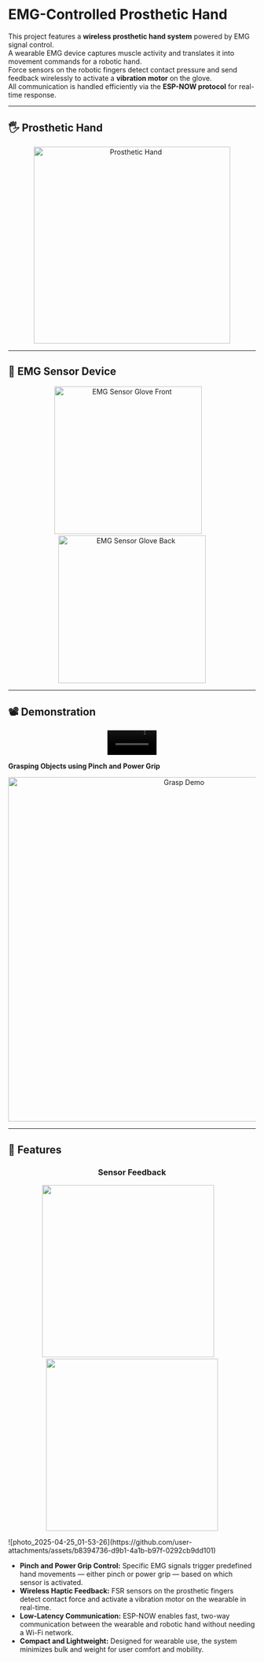 # EMG-Controlled Prosthetic Hand

This project features a **wireless prosthetic hand system** powered by EMG signal control.  
A wearable EMG device captures muscle activity and translates it into movement commands for a robotic hand.  
Force sensors on the robotic fingers detect contact pressure and send feedback wirelessly to activate a **vibration motor** on the glove.  
All communication is handled efficiently via the **ESP-NOW protocol** for real-time response.

---

## 🖐️ Prosthetic Hand

<p align="center">
  <img width="400" alt="Prosthetic Hand" src="https://github.com/user-attachments/assets/3f7c741d-932a-406e-aa4f-482295ec2772" />
</p>

---

## 🧤 EMG Sensor Device

<p align="center">
  <img width="300" alt="EMG Sensor Glove Front" src="https://github.com/user-attachments/assets/8de45357-c73d-4ae2-bb90-283512019173" />
  &nbsp;&nbsp;&nbsp;
  <img width="300" alt="EMG Sensor Glove Back" src="https://github.com/user-attachments/assets/22d92ef4-f10d-440e-9ab8-04a788641ba1" />
</p>

---

## 📽️ Demonstration


<p align="center">
  <video src="https://github.com/user-attachments/assets/7f13d15d-7b53-4090-8c28-4c555c97ecc5" autoplay loop muted playsinline width="100"></video>
</p>


**Grasping Objects using Pinch and Power Grip**


<p align="center">
  <img width="700" alt="Grasp Demo" src="https://github.com/user-attachments/assets/c35c996a-1444-4b48-808f-dfc08860345b" />
</p>


---

## 🧠 Features
<h3 align="center">Sensor Feedback</h3>

<p align="center">
  <img src="https://github.com/user-attachments/assets/780776b2-6f83-41ed-af58-4b2ff6226d09" width="350" />
  &nbsp;&nbsp;&nbsp;
  <img src="https://github.com/user-attachments/assets/56d0cb88-ba74-4a7c-ac9e-b05377ec0a86" width="350" />
</p>
![photo_2025-04-25_01-53-26](https://github.com/user-attachments/assets/b8394736-d9b1-4a1b-b97f-0292cb9dd101)


- **Pinch and Power Grip Control:** Specific EMG signals trigger predefined hand movements — either pinch or power grip — based on which sensor is activated.
- **Wireless Haptic Feedback:** FSR sensors on the prosthetic fingers detect contact force and activate a vibration motor on the wearable in real-time.
- **Low-Latency Communication:** ESP-NOW enables fast, two-way communication between the wearable and robotic hand without needing a Wi-Fi network.
- **Compact and Lightweight:** Designed for wearable use, the system minimizes bulk and weight for user comfort and mobility.

